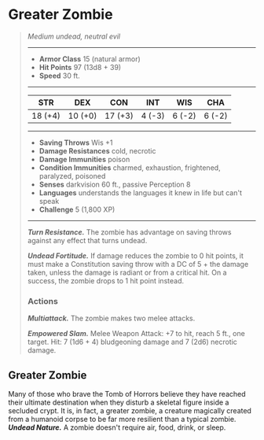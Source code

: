 # Greater Zombie
>*Medium undead, neutral evil*
>___
>- **Armor Class** 15 (natural armor)
>- **Hit Points** 97 (13d8 + 39)
>- **Speed** 30 ft.
>___
>|STR|DEX|CON|INT|WIS|CHA|
>|:---:|:---:|:---:|:---:|:---:|:---:|
>|18 (+4)|10 (+0)|17 (+3)|4 (-3)|6 (-2)|6 (-2)|
>___
>- **Saving Throws** Wis +1
>- **Damage Resistances** cold, necrotic
>- **Damage Immunities** poison
>- **Condition Immunities** charmed, exhaustion, frightened, paralyzed, poisoned
>- **Senses** darkvision 60 ft., passive Perception 8
>- **Languages** understands the languages it knew in life but can't speak
>- **Challenge** 5 (1,800 XP)
>___
>***Turn Resistance.*** The zombie has advantage on saving throws against any effect that turns undead.  
>
>***Undead Fortitude.*** If damage reduces the zombie to 0 hit points, it must make a Constitution saving throw with a DC of 5 + the damage taken, unless the damage is radiant or from a critical hit. On a success, the zombie drops to 1 hit point instead.  
>
>### Actions
>***Multiattack.*** The zombie makes two melee attacks.  
>
>***Empowered Slam.*** Melee Weapon Attack: +7 to hit, reach 5 ft., one target. Hit: 7 (1d6 + 4) bludgeoning damage and 7 (2d6) necrotic damage.
## Greater Zombie
Many of those who brave the Tomb of Horrors believe they have reached their ultimate destination when they disturb a skeletal figure inside a secluded crypt. It is, in fact, a greater zombie, a creature magically created from a humanoid corpse to be far more resilient than a typical zombie.
***Undead Nature.*** A zombie doesn't require air, food, drink, or sleep.